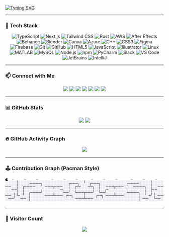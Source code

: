 [![Typing SVG](https://readme-typing-svg.herokuapp.com?font=Fira+Code&weight=800&size=60&pause=800&color=00F762&background=F7FFAC00&center=true&width=980&height=200&lines=%F0%9F%91%8B+Hi+there!+;I+am+Mehrab+Hossain!;A+Blockchain+Enthusiasts+%26+Learner!;Welcome+to+my+profile!+%E2%9A%A1%F0%9F%94%A5)](https://git.io/typing-svg)

---

### 🚀 Tech Stack

<div align="center">
  <img src="https://cdn.jsdelivr.net/gh/devicons/devicon/icons/typescript/typescript-original.svg" height="40" alt="TypeScript" />
  <img src="https://cdn.jsdelivr.net/gh/devicons/devicon/icons/nextjs/nextjs-original.svg" height="40" alt="Next.js" />
  <img src="https://skillicons.dev/icons?i=tailwind" height="40" alt="Tailwind CSS" />
  <img src="https://skillicons.dev/icons?i=rust" height="40" alt="Rust" />
  <img src="https://skillicons.dev/icons?i=aws" height="40" alt="AWS" />
  <img src="https://cdn.jsdelivr.net/gh/devicons/devicon/icons/aftereffects/aftereffects-original.svg" height="40" alt="After Effects" />
  <img src="https://cdn.simpleicons.org/behance/1769FF" height="40" alt="Behance" />
  <img src="https://cdn.simpleicons.org/blender/F5792A" height="40" alt="Blender" />
  <img src="https://cdn.simpleicons.org/canva/00C4CC" height="40" alt="Canva" />
  <img src="https://cdn.jsdelivr.net/gh/devicons/devicon/icons/azure/azure-original.svg" height="40" alt="Azure" />
  <img src="https://cdn.jsdelivr.net/gh/devicons/devicon/icons/cplusplus/cplusplus-original.svg" height="40" alt="C++" />
  <img src="https://cdn.jsdelivr.net/gh/devicons/devicon/icons/css3/css3-original.svg" height="40" alt="CSS3" />
  <img src="https://cdn.jsdelivr.net/gh/devicons/devicon/icons/figma/figma-original.svg" height="40" alt="Figma" />
  <img src="https://cdn.jsdelivr.net/gh/devicons/devicon/icons/firebase/firebase-plain.svg" height="40" alt="Firebase" />
  <img src="https://cdn.jsdelivr.net/gh/devicons/devicon/icons/git/git-original.svg" height="40" alt="Git" />
  <img src="https://cdn.jsdelivr.net/gh/devicons/devicon/icons/github/github-original.svg" height="40" alt="GitHub" />
  <img src="https://cdn.jsdelivr.net/gh/devicons/devicon/icons/html5/html5-original.svg" height="40" alt="HTML5" />
  <img src="https://cdn.jsdelivr.net/gh/devicons/devicon/icons/javascript/javascript-original.svg" height="40" alt="JavaScript" />
  <img src="https://cdn.jsdelivr.net/gh/devicons/devicon/icons/illustrator/illustrator-plain.svg" height="40" alt="Illustrator" />
  <img src="https://cdn.jsdelivr.net/gh/devicons/devicon/icons/linux/linux-original.svg" height="40" alt="Linux" />
  <img src="https://cdn.jsdelivr.net/gh/devicons/devicon/icons/matlab/matlab-original.svg" height="40" alt="MATLAB" />
  <img src="https://cdn.jsdelivr.net/gh/devicons/devicon/icons/mysql/mysql-original.svg" height="40" alt="MySQL" />
  <img src="https://cdn.jsdelivr.net/gh/devicons/devicon/icons/nodejs/nodejs-original.svg" height="40" alt="Node.js" />
  <img src="https://cdn.jsdelivr.net/gh/devicons/devicon/icons/npm/npm-original-wordmark.svg" height="40" alt="npm" />
  <img src="https://cdn.jsdelivr.net/gh/devicons/devicon/icons/pycharm/pycharm-original.svg" height="40" alt="PyCharm" />
  <img src="https://cdn.jsdelivr.net/gh/devicons/devicon/icons/slack/slack-original.svg" height="40" alt="Slack" />
  <img src="https://cdn.jsdelivr.net/gh/devicons/devicon/icons/vscode/vscode-original.svg" height="40" alt="VS Code" />
  <img src="https://cdn.jsdelivr.net/gh/devicons/devicon/icons/jetbrains/jetbrains-original.svg" height="40" alt="JetBrains" />
  <img src="https://cdn.jsdelivr.net/gh/devicons/devicon/icons/intellij/intellij-original.svg" height="40" alt="IntelliJ" />
</div>

---

### 📫 Connect with Me

<div align="center">
  <a href="#"><img src="https://img.shields.io/static/v1?message=LinkedIn&logo=linkedin&label=&color=0077B5&logoColor=white&labelColor=&style=for-the-badge" height="30"/></a>
  <a href="#"><img src="https://img.shields.io/static/v1?message=Twitter&logo=twitter&label=&color=1DA1F2&logoColor=white&labelColor=&style=for-the-badge" height="30"/></a>
  <a href="#"><img src="https://img.shields.io/static/v1?message=Discord&logo=discord&label=&color=7289DA&logoColor=white&labelColor=&style=for-the-badge" height="30"/></a>
  <a href="#"><img src="https://img.shields.io/static/v1?message=Behance&logo=behance&label=&color=1769FF&logoColor=white&labelColor=&style=for-the-badge" height="30"/></a>
  <a href="#"><img src="https://img.shields.io/static/v1?message=Gmail&logo=gmail&label=&color=D14836&logoColor=white&labelColor=&style=for-the-badge" height="30"/></a>
  <a href="#"><img src="https://img.shields.io/static/v1?message=WhatsApp&logo=whatsapp&label=&color=25D366&logoColor=white&labelColor=&style=for-the-badge" height="30"/></a>
  <a href="#"><img src="https://img.shields.io/static/v1?message=Telegram&logo=telegram&label=&color=2CA5E0&logoColor=white&labelColor=&style=for-the-badge" height="30"/></a>
</div>

---

### 📊 GitHub Stats

<div align="center">
  <img src="https://github-readme-stats.vercel.app/api/top-langs?username=shakib-mehrab&layout=compact&theme=dracula&langs_count=6&hide_border=false" height="150"/>
  <img src="https://github-readme-stats.vercel.app/api?username=shakib-mehrab&show_icons=true&count_private=true&theme=dracula&hide_border=false" height="150"/>
</div>

---

### 🔥 GitHub Activity Graph

<div align="center">
  <img src="https://github-readme-activity-graph.vercel.app/graph?username=shakib-mehrab&theme=dracula&area=true&radius=16" height="300"/>
</div>

---

### 🕹️ Contribution Graph (Pacman Style)

<picture>
  <source media="(prefers-color-scheme: dark)" srcset="https://raw.githubusercontent.com/shakib-mehrab/shakib-mehrab/output/pacman-contribution-graph-dark.svg">
  <source media="(prefers-color-scheme: light)" srcset="https://raw.githubusercontent.com/shakib-mehrab/shakib-mehrab/output/pacman-contribution-graph.svg">
  <img src="https://raw.githubusercontent.com/shakib-mehrab/shakib-mehrab/output/pacman-contribution-graph.svg" alt="Pacman Contribution Graph" />
</picture>

---

### 👀 Visitor Count

<div align="center">
  <img src="https://profile-counter.glitch.me/shakib-mehrab/count.svg?" />
</div>
